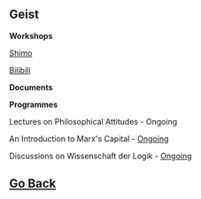 ## Geist

**Workshops**

[Shimo](https://shimo.im/folder/m4kMLGzJ4ltlPMqD)

[Bilibili](https://space.bilibili.com/536303980)

**Documents**

**Programmes**

Lectures on Philosophical Attitudes - Ongoing

An Introduction to Marx's Capital - [Ongoing](https://yaotongyuannvv.github.io/geist/capital)

Discussions on Wissenschaft der Logik - [Ongoing](https://yaotongyuannvv.github.io/geist/logik)

## [Go Back](https://yaotongyuannvv.github.io/)
